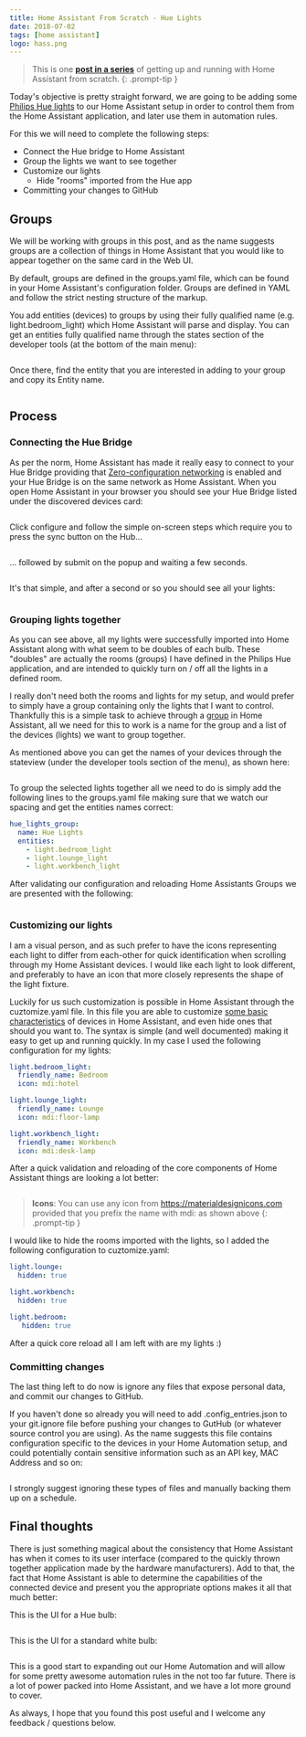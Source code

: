 ```yaml
---
title: Home Assistant From Scratch - Hue Lights
date: 2018-07-02
tags: [home assistant]
logo: hass.png
---
```


> This is one **[post in a series](https://www.richardn.ca/posts/HomeAssistantFromScratchInstallation/)** of getting up and running with Home Assistant from scratch.
{: .prompt-tip }

Today's objective is pretty straight forward, we are going to be adding some [Philips Hue lights](https://www.philips-hue.com/en-ca) to our Home Assistant setup in order to control them from the Home Assistant application, and later use them in automation rules.

For this we will need to complete the following steps:

- Connect the Hue bridge to Home Assistant
- Group the lights we want to see together
- Customize our lights
  - Hide "rooms" imported from the Hue app
- Committing your changes to GitHub

## Groups
We will be working with groups in this post, and as the name suggests groups are a collection of things in Home Assistant that you would like to appear together on the same card in the Web UI.

By default, groups are defined in the groups.yaml file, which can be found in your Home Assistant's configuration folder. Groups are defined in YAML and follow the strict nesting structure of the markup.

You add entities (devices) to groups by using their fully qualified name (e.g. light.bedroom_light) which Home Assistant will parse and display. You can get an entities fully qualified name through the states section of the developer tools (at the bottom of the main menu):

<img src="./001.png" alt="" />

Once there, find the entity that you are interested in adding to your group and copy its Entity name.

<img src="./002.png" alt="" />

## Process
### Connecting the Hue Bridge
As per the norm, Home Assistant has made it really easy to connect to your Hue Bridge providing that [Zero-configuration networking](https://en.wikipedia.org/wiki/Zero-configuration_networking) is enabled and your Hue Bridge is on the same network as Home Assistant. When you open Home Assistant in your browser you should see your Hue Bridge listed under the discovered devices card:

<img src="./003.png" alt="" />

Click configure and follow the simple on-screen steps which require you to press the sync button on the Hub...

<img src="./004.png" alt="" />

... followed by submit on the popup and waiting a few seconds.

<img src="./005.png" alt="" />

It's that simple, and after a second or so you should see all your lights:

<img src="./006.png" alt="" />

### Grouping lights together
As you can see above, all my lights were successfully imported into Home Assistant along with what seem to be doubles of each bulb. These "doubles" are actually the rooms (groups) I have defined in the Philips Hue application, and are intended to quickly turn on / off all the lights in a defined room.

I really don't need both the rooms and lights for my setup, and would prefer to simply have a group containing only the lights that I want to control. Thankfully this is a simple task to achieve through a [group](https://www.home-assistant.io/integrations/group/) in Home Assistant, all we need for this to work is a name for the group and a list of the devices (lights) we want to group together.

As mentioned above you can get the names of your devices through the stateview (under the developer tools section of the menu), as shown here:

<img src="./007.png" alt="" />

To group the selected lights together all we need to do is simply add the following lines to the groups.yaml file making sure that we watch our spacing and get the entities names correct:

```yaml
hue_lights_group:
  name: Hue Lights
  entities:
    - light.bedroom_light
    - light.lounge_light
    - light.workbench_light
```

After validating our configuration and reloading Home Assistants Groups we are presented with the following:

<img src="./008.png" alt="" />

### Customizing our lights
I am a visual person, and as such prefer to have the icons representing each light to differ from each-other for quick identification when scrolling through my Home Assistant devices. I would like each light to look different, and preferably to have an icon that more closely represents the shape of the light fixture.

Luckily for us such customization is possible in Home Assistant through the cuztomize.yaml file. In this file you are able to customize [some basic characteristics](https://www.home-assistant.io/docs/configuration/customizing-devices/) of devices in Home Assistant, and even hide ones that should you want to. The syntax is simple (and well documented) making it easy to get up and running quickly. In my case I used the following configuration for my lights:

```yaml
light.bedroom_light:
  friendly_name: Bedroom
  icon: mdi:hotel

light.lounge_light:
  friendly_name: Lounge
  icon: mdi:floor-lamp

light.workbench_light:
  friendly_name: Workbench
  icon: mdi:desk-lamp
```

After a quick validation and reloading of the core components of Home Assistant things are looking a lot better:

<img src="./009.png" alt="" />

> **Icons**: You can use any icon from https://materialdesignicons.com provided that you prefix the name with mdi: as shown above
{: .prompt-tip }

I would like to hide the rooms imported with the lights, so I added the following configuration to cuztomize.yaml:

```yaml
light.lounge:
  hidden: true

light.workbench:
  hidden: true

light.bedroom:
   hidden: true
```

After a quick core reload all I am left with are my lights :)

### Committing changes
The last thing left to do now is ignore any files that expose personal data, and commit our changes to GitHub.

If you haven't done so already you will need to add .config_entries.json to your git.ignore file before pushing your changes to GutHub (or whatever source control you are using). As the name suggests this file contains configuration specific to the devices in your Home Automation setup, and could potentially contain sensitive information such as an API key, MAC Address and so on:

<img src="./010.png" alt="" />

I strongly suggest ignoring these types of files and manually backing them up on a schedule.

## Final thoughts
There is just something magical about the consistency that Home Assistant has when it comes to its user interface (compared to the quickly thrown together application made by the hardware manufacturers). Add to that, the fact that Home Assistant is able to determine the capabilities of the connected device and present you the appropriate options makes it all that much better:

This is the UI for a Hue bulb:

<img src="./011.png" alt="" />

This is the UI for a standard white bulb:

<img src="./012.png" alt="" />

This is a good start to expanding out our Home Automation and will allow for some pretty awesome automation rules in the not too far future. There is a lot of power packed into Home Assistant, and we have a lot more ground to cover.

As always, I hope that you found this post useful and I welcome any feedback / questions below.
